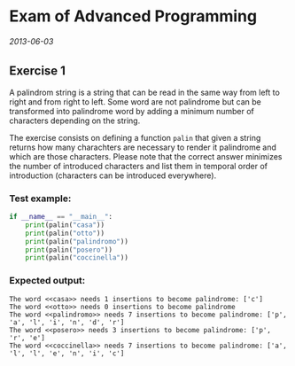 # Exam of Advanced Programming

###### 2013-06-03

## Exercise 1

A palindrom string is a string that can be read in the same way from left to right and from right to left. Some word are not palindrome but can be transformed into palindrome word by adding a minimum number of characters depending on the string.

The exercise consists on defining a function `palin` that given a string returns how many charachters are necessary to render it palindrome and which are those characters. Please note that the correct answer minimizes the number of introduced characters and list them in temporal order of introduction (characters can be introduced everywhere).

### Test example:

```py
if __name__ == "__main__":
    print(palin("casa"))
    print(palin("otto"))
    print(palin("palindromo"))
    print(palin("posero"))
    print(palin("coccinella"))
```

### Expected output:

```code
The word <<casa>> needs 1 insertions to become palindrome: ['c']
The word <<otto>> needs 0 insertions to become palindrome
The word <<palindromo>> needs 7 insertions to become palindrome: ['p', 'a', 'l', 'i', 'n', 'd', 'r']
The word <<posero>> needs 3 insertions to become palindrome: ['p', 'r', 'e']
The word <<coccinella>> needs 7 insertions to become palindrome: ['a', 'l', 'l', 'e', 'n', 'i', 'c']
```